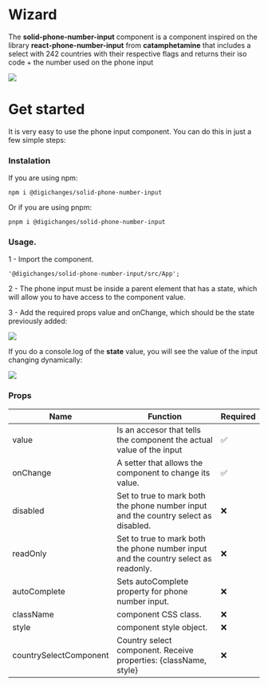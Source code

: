 # Wizard 

The **solid-phone-number-input** component is a component inspired on the library **react-phone-number-input** from **catamphetamine** that includes a select with 242 countries with their respective flags and returns their iso code + the number used on the phone input

![](https://media.discordapp.net/attachments/1077350703443492987/1118269148103975073/image.png)

# Get started

It is very easy to use the phone input component. You can do this in just a few simple steps:

### Instalation
If you are using npm:

    npm i @digichanges/solid-phone-number-input
Or if you are using pnpm:

    pnpm i @digichanges/solid-phone-number-input

### Usage.

1 - Import the component.

    '@digichanges/solid-phone-number-input/src/App';

2 - The phone input must be inside a parent element that has a state, which will allow you to have access to the component value.

3 - Add the required props value and onChange, which should be the state previously added:

![](https://media.discordapp.net/attachments/1077350703443492987/1118269942467412048/image.png)

If you do a console.log of the **state** value, you will see the value of the input changing dynamically:

![](https://media.discordapp.net/attachments/1077350703443492987/1118270616529805372/image.png)

### Props

| Name                       | Function                                                                       | Required |
|----------------------------|--------------------------------------------------------------------------------|----------|
| value              | Is an accesor that tells the component the actual value of the input           | ✅        |
| onChange                 | A setter that allows the component to change its value.                        | ✅        |
| disabled | 	Set to true to mark both the phone number input and the country select as disabled. | ❌     |
| readOnly | 	Set to true to mark both the phone number input and the country select as readonly. | ❌     |
| autoComplete | 	Sets autoComplete property for phone number input.                            | ❌     |
| className | 	<Phone/> component CSS class.                                                 | ❌     |
| style | 	<Phone/> component style object.                                              | ❌     |
| countrySelectComponent | Country select component. Receive properties: {className, style}               | ❌     |

